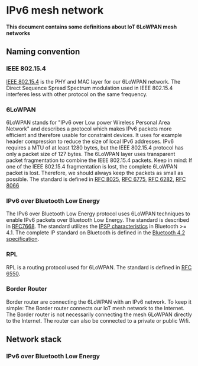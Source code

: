 # IPv6 mesh network
**This document contains some definitions about IoT 6LoWPAN mesh networks**

## Naming convention

### IEEE 802.15.4

[IEEE 802.15.4](https://standards.ieee.org/standard/802_15_4-2015.html) is the PHY and MAC layer for our 6LoWPAN network. 
The Direct Sequence Spread Spectrum modulation used in IEEE 802.15.4 
interferes less with other protocol on the same frequency. 

### 6LoWPAN

6LoWPAN stands for "IPv6 over Low power Wireless Personal Area Network" 
and describes a protocol which makes IPv6 packets more efficient and therefore usable for constraint devices.
It uses for example header compression to reduce the size of local IPv6 addresses.
IPv6 requires a MTU of at least 1280 bytes, but the IEEE 802.15.4 protocol has only a packet size of 127 bytes.
The 6LoWPAN layer uses transparent packet fragmentation to combine the IEEE 802.15.4 packets.
Keep in mind: If one of the IEEE 802.15.4 fragmentation is lost, the complete 6LoWPAN packet is lost.
Therefore, we should always keep the packets as small as possible. 
The standard is defined in 
[RFC 8025](https://datatracker.ietf.org/doc/rfc8025/), 
[RFC 6775](https://datatracker.ietf.org/doc/rfc6775/), 
[RFC 6282](https://datatracker.ietf.org/doc/rfc6282/), 
[RFC 8066](https://datatracker.ietf.org/doc/rfc8066/) 

### IPv6 over Bluetooth Low Energy

The IPv6 over Bluetooth Low Energy protocol uses 6LoWPAN techniques to enable IPv6 packets over
Bluetooth Low Energy. The standard is described in [RFC7668](https://datatracker.ietf.org/doc/rfc7668/). 
The standard utilizes the 
[IPSP characteristics](https://www.bluetooth.org/docman/handlers/DownloadDoc.ashx?doc_id=296307) in Bluetooth >= 4.1.
The complete IP standard on Bluetooth is defined in the [Bluetooth 4.2 specification](https://www.bluetooth.org/DocMan/handlers/DownloadDoc.ashx?doc_id=286439).

### RPL

RPL is a routing protocol used for 6LoWPAN. 
The standard is defined in [RFC 6550](https://datatracker.ietf.org/doc/rfc6550/).

### Border Router

Border router are connecting the 6LoWPAN with an IPv6 network. To keep it simple:
The Border router connects our IoT mesh network to the Internet. 
The Border router is not necessarily connecting the mesh 6LoWPAN directly to the Internet.
The router can also be connected to a private or public Wifi.

## Network stack

### IPv6 over Bluetooth Low Energy

